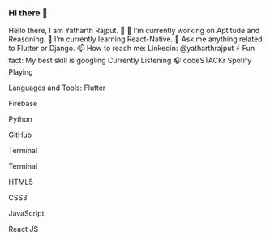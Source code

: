 ### Hi there 👋

Hello there, I am Yatharth Rajput. 👋
🔭 I’m currently working on Aptitude and Reasoning.
🌱 I’m currently learning React-Native.
💬 Ask me anything related to Flutter or Django.
📫 How to reach me: Linkedin: @yatharthrajput
⚡ Fun fact: My best skill is googling
Currently Listening 🎧
codeSTACKr Spotify Playing

Languages and Tools:
Flutter

Firebase

Python

GitHub

Terminal

Terminal

HTML5

CSS3

JavaScript

React JS

